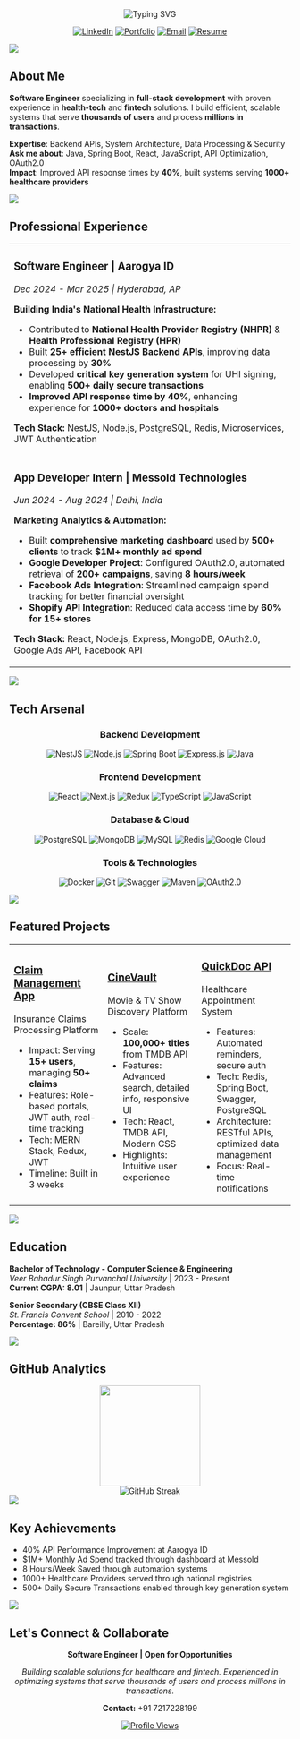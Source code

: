 <div align="center">
  <img src="https://readme-typing-svg.herokuapp.com?font=Fira+Code&weight=600&size=28&pause=1000&color=36BCF7FF&center=true&vCenter=true&random=false&width=700&height=100&lines=Hi%2C+I'm+Kripanshu+Singh;Software+Engineer+%7C+Full+Stack+Developer;MERN+%2B+Spring+Boot+%2B+NestJS;Building+Scalable+Health-Tech+Solutions;Open+to+Opportunities" alt="Typing SVG" />
</div>

<div align="center">
  
[![LinkedIn](https://img.shields.io/badge/-Connect_on_LinkedIn-0077B5?style=for-the-badge&logo=linkedin&logoColor=white)](https://www.linkedin.com/in/kripanshu-singh/)
[![Portfolio](https://img.shields.io/badge/-View_Portfolio-FF5722?style=for-the-badge&logo=google-chrome&logoColor=white)](https://kripanshu.me)
[![Email](https://img.shields.io/badge/-Email_Me-D14836?style=for-the-badge&logo=gmail&logoColor=white)](mailto:kripanshusingh160305@gmail.com)
[![Resume](https://img.shields.io/badge/-Download_Resume-4285F4?style=for-the-badge&logo=google-drive&logoColor=white)](https://drive.google.com/file/d/1UIG07mB0QyYifgF7-42wJ0nWqjPuEr9F/view)

</div>

<img src="https://user-images.githubusercontent.com/73097560/115834477-dbab4500-a447-11eb-908a-139a6edaec5c.gif">

## About Me

**Software Engineer** specializing in **full-stack development** with proven experience in **health-tech** and **fintech** solutions. I build efficient, scalable systems that serve **thousands of users** and process **millions in transactions**.

**Expertise**: Backend APIs, System Architecture, Data Processing & Security  
**Ask me about**:  Java, Spring Boot, React, JavaScript, API Optimization, OAuth2.0  
**Impact**: Improved API response times by **40%**, built systems serving **1000+ healthcare providers**  

<img src="https://user-images.githubusercontent.com/73097560/115834477-dbab4500-a447-11eb-908a-139a6edaec5c.gif">

## Professional Experience

<table>
<tr>
<td>

### Software Engineer | **Aarogya ID**
*Dec 2024 - Mar 2025 | Hyderabad, AP*

**Building India's National Health Infrastructure:**
- Contributed to **National Health Provider Registry (NHPR)** & **Health Professional Registry (HPR)**
- Built **25+ efficient NestJS Backend APIs**, improving data processing by **30%**
- Developed **critical key generation system** for UHI signing, enabling **500+ daily secure transactions**
- **Improved API response time by 40%**, enhancing experience for **1000+ doctors and hospitals**

**Tech Stack:** NestJS, Node.js, PostgreSQL, Redis, Microservices, JWT Authentication

</td>
</tr>
<tr>
<td>

### App Developer Intern | **Messold Technologies**
*Jun 2024 - Aug 2024 | Delhi, India*

**Marketing Analytics & Automation:**
- Built **comprehensive marketing dashboard** used by **500+ clients** to track **$1M+ monthly ad spend**
- **Google Developer Project**: Configured OAuth2.0, automated retrieval of **200+ campaigns**, saving **8 hours/week**
- **Facebook Ads Integration**: Streamlined campaign spend tracking for better financial oversight
- **Shopify API Integration**: Reduced data access time by **60% for 15+ stores**

**Tech Stack:** React, Node.js, Express, MongoDB, OAuth2.0, Google Ads API, Facebook API

</td>
</tr>
</table>

<img src="https://user-images.githubusercontent.com/73097560/115834477-dbab4500-a447-11eb-908a-139a6edaec5c.gif">

## Tech Arsenal

<div align="center">

### Backend Development
![NestJS](https://img.shields.io/badge/-NestJS-E0234E?style=for-the-badge&logo=nestjs&logoColor=white)
![Node.js](https://img.shields.io/badge/-Node.js-339933?style=for-the-badge&logo=node.js&logoColor=white)
![Spring Boot](https://img.shields.io/badge/-Spring%20Boot-6DB33F?style=for-the-badge&logo=spring-boot&logoColor=white)
![Express.js](https://img.shields.io/badge/-Express.js-000000?style=for-the-badge&logo=express&logoColor=white)
![Java](https://img.shields.io/badge/-Java-007396?style=for-the-badge&logo=java&logoColor=white)

### Frontend Development
![React](https://img.shields.io/badge/-React-61DAFB?style=for-the-badge&logo=react&logoColor=black)
![Next.js](https://img.shields.io/badge/-Next.js-000000?style=for-the-badge&logo=next.js&logoColor=white)
![Redux](https://img.shields.io/badge/-Redux-764ABC?style=for-the-badge&logo=redux&logoColor=white)
![TypeScript](https://img.shields.io/badge/-TypeScript-3178C6?style=for-the-badge&logo=typescript&logoColor=white)
![JavaScript](https://img.shields.io/badge/-JavaScript-F7DF1E?style=for-the-badge&logo=javascript&logoColor=black)

### Database & Cloud
![PostgreSQL](https://img.shields.io/badge/-PostgreSQL-336791?style=for-the-badge&logo=postgresql&logoColor=white)
![MongoDB](https://img.shields.io/badge/-MongoDB-47A248?style=for-the-badge&logo=mongodb&logoColor=white)
![MySQL](https://img.shields.io/badge/-MySQL-4479A1?style=for-the-badge&logo=mysql&logoColor=white)
![Redis](https://img.shields.io/badge/-Redis-DC382D?style=for-the-badge&logo=redis&logoColor=white)
![Google Cloud](https://img.shields.io/badge/-Google%20Cloud-4285F4?style=for-the-badge&logo=google-cloud&logoColor=white)

### Tools & Technologies
![Docker](https://img.shields.io/badge/-Docker-2496ED?style=for-the-badge&logo=docker&logoColor=white)
![Git](https://img.shields.io/badge/-Git-F05032?style=for-the-badge&logo=git&logoColor=white)
![Swagger](https://img.shields.io/badge/-Swagger-85EA2D?style=for-the-badge&logo=swagger&logoColor=black)
![Maven](https://img.shields.io/badge/-Maven-C71A36?style=for-the-badge&logo=apache-maven&logoColor=white)
![OAuth2.0](https://img.shields.io/badge/-OAuth2.0-EB5424?style=for-the-badge&logo=auth0&logoColor=white)

</div>

<img src="https://user-images.githubusercontent.com/73097560/115834477-dbab4500-a447-11eb-908a-139a6edaec5c.gif">

## Featured Projects

<div align="center">
<table>
<tr>
<td width="33%">

### [Claim Management App](https://claim-management.vercel.app/)
Insurance Claims Processing Platform
- Impact: Serving **15+ users**, managing **50+ claims**
- Features: Role-based portals, JWT auth, real-time tracking
- Tech: MERN Stack, Redux, JWT
- Timeline: Built in 3 weeks

</td>
<td width="33%">

### [CineVault](https://cinevault-kripanshu.vercel.app/)
Movie & TV Show Discovery Platform
- Scale: **100,000+ titles** from TMDB API
- Features: Advanced search, detailed info, responsive UI
- Tech: React, TMDB API, Modern CSS
- Highlights: Intuitive user experience

</td>
<td width="33%">

### [QuickDoc API](https://healthcare-appointment-system-dgl0.onrender.com/swagger)
Healthcare Appointment System
- Features: Automated reminders, secure auth
- Tech: Redis, Spring Boot, Swagger, PostgreSQL
- Architecture: RESTful APIs, optimized data management
- Focus: Real-time notifications

</td>
</tr>
</table>
</div>

<img src="https://user-images.githubusercontent.com/73097560/115834477-dbab4500-a447-11eb-908a-139a6edaec5c.gif">

## Education

**Bachelor of Technology - Computer Science & Engineering**  
*Veer Bahadur Singh Purvanchal University* | 2023 - Present  
**Current CGPA: 8.01** | Jaunpur, Uttar Pradesh

**Senior Secondary (CBSE Class XII)**  
*St. Francis Convent School* | 2010 - 2022  
**Percentage: 86%** | Bareilly, Uttar Pradesh

<img src="https://user-images.githubusercontent.com/73097560/115834477-dbab4500-a447-11eb-908a-139a6edaec5c.gif">

## GitHub Analytics

<div align="center">
  <img height="180em" src="https://github-readme-stats.vercel.app/api/top-langs/?username=kripanshu-singh&layout=compact&theme=tokyonight"/>
</div>

<div align="center">
  <img src="https://github-readme-streak-stats.herokuapp.com/?user=kripanshu-singh&theme=tokyonight&hide_border=true" alt="GitHub Streak" />
</div>

<img src="https://user-images.githubusercontent.com/73097560/115834477-dbab4500-a447-11eb-908a-139a6edaec5c.gif">

## Key Achievements

- 40% API Performance Improvement at Aarogya ID
- $1M+ Monthly Ad Spend tracked through dashboard at Messold
- 8 Hours/Week Saved through automation systems
- 1000+ Healthcare Providers served through national registries
- 500+ Daily Secure Transactions enabled through key generation system

<img src="https://user-images.githubusercontent.com/73097560/115834477-dbab4500-a447-11eb-908a-139a6edaec5c.gif">

## Let's Connect & Collaborate

<div align="center">

**Software Engineer | Open for Opportunities**

*Building scalable solutions for healthcare and fintech. Experienced in optimizing systems that serve thousands of users and process millions in transactions.*

**Contact:** +91 7217228199

[![Profile Views](https://komarev.com/ghpvc/?username=kripanshu-singh&label=Profile%20Views&color=0e75b6&style=for-the-badge)](https://github.com/kripanshu-singh)

</div>
